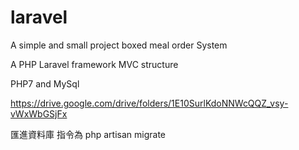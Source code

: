 # laravel

A simple and small project boxed meal order System 

A PHP Laravel framework MVC structure

PHP7 and MySql

https://drive.google.com/drive/folders/1E10SurlKdoNNWcQQZ_vsy-vWxWbGSjFx

匯進資料庫 指令為 php artisan migrate
